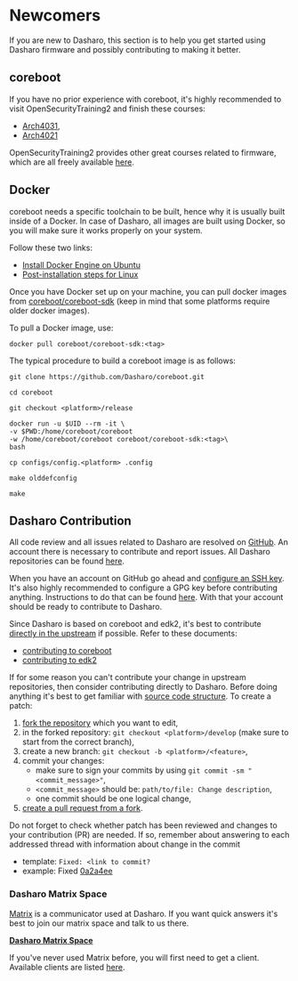 # Newcomers

If you are new to Dasharo, this section is to help you get started using Dasharo
firmware and possibly contributing to making it better.

## coreboot

If you have no prior experience with coreboot, it's highly recommended to visit
OpenSecurityTraining2 and finish these courses:

* [Arch4031](https://p.ost2.fyi/courses/course-v1:OpenSecurityTraining2+Arch4031_x86-64_RV_coreboot+2021_v1/about),
* [Arch4021](https://p.ost2.fyi/courses/course-v1:OpenSecurityTraining2+4021_Intro_UEFI+2022_v1/about)

OpenSecurityTraining2 provides other great courses related to firmware, which
are all freely available [here](https://p.ost2.fyi/courses).

## Docker

coreboot needs a specific toolchain to be built, hence why it is usually built
inside of a Docker. In case of Dasharo, all images are built using Docker, so
you will make sure it works properly on your system.

Follow these two links:

* [Install Docker Engine on Ubuntu](https://docs.docker.com/engine/install/ubuntu/)
* [Post-installation steps for Linux](https://docs.docker.com/engine/install/linux-postinstall/)

Once you have Docker set up on your machine, you can pull docker images from
[coreboot/coreboot-sdk](https://hub.docker.com/r/coreboot/coreboot-sdk/tags)
(keep in mind that some platforms require older docker images).

To pull a Docker image, use:

```shell
docker pull coreboot/coreboot-sdk:<tag>
```

The typical procedure to build a coreboot image is as follows:

```shell
git clone https://github.com/Dasharo/coreboot.git
```

```shell
cd coreboot
```

```shell
git checkout <platform>/release
```

```shell
docker run -u $UID --rm -it \
-v $PWD:/home/coreboot/coreboot
-w /home/coreboot/coreboot coreboot/coreboot-sdk:<tag>\
bash
```

```shell
cp configs/config.<platform> .config
```

```shell
make olddefconfig
```

```shell
make
```

## Dasharo Contribution

All code review and all issues related to Dasharo are resolved on
[GitHub](https://github.com/). An account there is necessary to contribute and
report issues. All Dasharo repositories can be found
[here](https://github.com/Dasharo).

When you have an account on GitHub go ahead and
[configure an SSH key](https://docs.github.com/en/authentication/connecting-to-github-with-ssh).
It's also highly recommended to configure a GPG key before contributing
anything. Instructions to do that can be found
[here](https://docs.github.com/en/authentication/managing-commit-signature-verification/adding-a-gpg-key-to-your-github-account).
With that your account should be ready to contribute to Dasharo.

Since Dasharo is based on coreboot and edk2, it's best to contribute [directly
in the upstream](https://www.chromium.org/chromium-os/chromiumos-design-docs/upstream-first/)
if possible. Refer to these documents:

* [contributing to coreboot](https://doc.coreboot.org/contributing/index.html)
* [contributing to edk2](https://github.com/tianocore/tianocore.github.io/wiki/EDK-II-Development-Process)

If for some reason you can't contribute your change in upstream repositories,
then consider contributing directly to Dasharo. Before doing anything it's
best to get familiar with [source code structure](https://docs.dasharo.com/dev-proc/source-code-structure/).
To create a patch:

1. [fork the repository](https://docs.github.com/en/pull-requests/collaborating-with-pull-requests/working-with-forks/about-forks)
   which you want to edit,
1. in the forked repository: `git checkout <platform>/develop` (make sure to
   start from the correct branch),
1. create a new branch: `git checkout -b <platform>/<feature>`,
1. commit your changes:
    - make sure to sign your commits by using
      `git commit -sm "<commit_message>"`,
    - `<commit_message>` should be: `path/to/file: Change description`,
    - one commit should be one logical change,
1. [create a pull request from a fork](https://docs.github.com/en/pull-requests/collaborating-with-pull-requests/proposing-changes-to-your-work-with-pull-requests/creating-a-pull-request-from-a-fork).

Do not forget to check whether patch has been reviewed and changes to your
contribution (PR) are needed. If so, remember about answering to each addressed
thread with information about change in the commit

* template: `Fixed: <link to commit?`
* example: Fixed [0a2a4ee](https://github.com/Dasharo/docs/pull/450/commits/0a2a4eecf9dc5bce1b3cc2edfa25046245e41ee2)

### Dasharo Matrix Space

[Matrix](https://matrix.org/) is a communicator used at Dasharo. If you want
quick answers it's best to join our matrix space and talk to us there.

[**Dasharo Matrix Space**](https://matrix.to/#/#dasharo:matrix.org)

If you've never used Matrix before, you will first need to get a client.
Available clients are listed [here](https://matrix.org/clients/).
